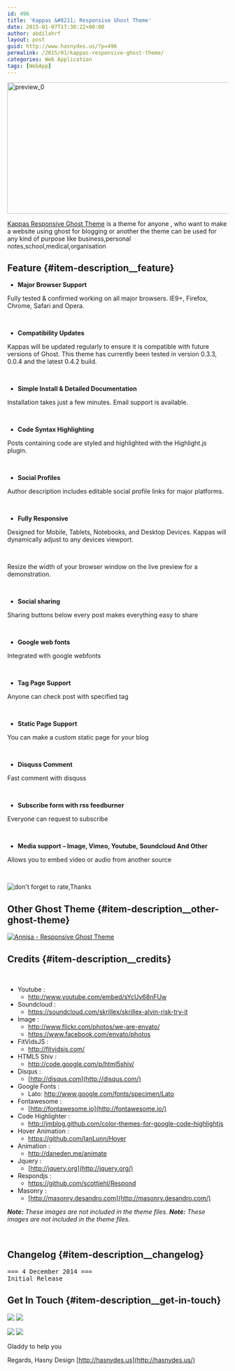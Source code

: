 ```yaml
---
id: 496
title: 'Kappas &#8211; Responsive Ghost Theme'
date: 2015-01-07T17:30:22+00:00
author: abdilahrf
layout: post
guid: http://www.hasnydes.us/?p=496
permalink: /2015/01/kappas-responsive-ghost-theme/
categories: Web Application
tags: [WebApp]
---
```

[<img class="aligncenter size-full wp-image-497" src="http://abdilahrf.me/images/2015/01/preview_0.jpg" alt="preview_0" width="590" height="300" />](http://abdilahrf.me/images/2015/01/preview_0.jpg)

<a href="http://themeforest.net/item/kappas-responsive-ghost-theme/9701591?ref=hasnydesign" target="_blank">Kappas Responsive Ghost Theme</a> is a theme for anyone , who want to make a website using ghost for blogging or another the theme can be used for any kind of purpose like business,personal notes,school,medical,organisation<!--more-->

## Feature {#item-description__feature}

  * **Major Browser Support**

Fully tested & confirmed working on all major browsers. IE9+, Firefox, Chrome, Safari and Opera.

&nbsp;

  * **Compatibility Updates**

Kappas will be updated regularly to ensure it is compatible with future versions of Ghost. This theme has currently been tested in version 0.3.3, 0.0.4 and the latest 0.4.2 build.

&nbsp;

  * **Simple Install & Detailed Documentation**

Installation takes just a few minutes. Email support is available.

&nbsp;

  * **Code Syntax Highlighting**

Posts containing code are styled and highlighted with the Highlight.js plugin.

&nbsp;

  * **Social Profiles**

Author description includes editable social profile links for major platforms.

&nbsp;

  * **Fully Responsive**

Designed for Mobile, Tablets, Notebooks, and Desktop Devices. Kappas will dynamically adjust to any devices viewport.

&nbsp;

Resize the width of your browser window on the live preview for a demonstration.

&nbsp;

  * **Social sharing**

Sharing buttons below every post makes everything easy to share

&nbsp;

  * **Google web fonts**

Integrated with google webfonts

&nbsp;

  * **Tag Page Support**

Anyone can check post with specified tag

&nbsp;

  * **Static Page Support**

You can make a custom static page for your blog

&nbsp;

  * **Disquss Comment**

Fast comment with disquss

&nbsp;

  * **Subscribe form with rss feedburner**

Everyone can request to subscribe

&nbsp;

  * **Media support – Image, Vimeo, Youtube, Soundcloud And Other**

Allows you to embed video or audio from another source

&nbsp;

![don't forget to rate,Thanks](http://qbkl.net/img/themeforest/tf-rate.png "don't forget to rate,Thanks")

## Other Ghost Theme {#item-description__other-ghost-theme}

[![Annisa - Responsive Ghost Theme](https://0.s3.envato.com/files/77049599/01_preview.__large_preview.png "Annisa - Responsive Ghost Theme")](http://themeforest.net/item/annisa-responsive-ghost-theme/6502903?ref=hasnydesign)

## Credits {#item-description__credits}

&nbsp;

  * Youtube : 
      * <http://www.youtube.com/embed/sYcUv68nFUw>
  * Soundcloud : 
      * <https://soundcloud.com/skrillex/skrillex-alvin-risk-try-it>
  * Image : 
      * <http://www.flickr.com/photos/we-are-envato/>
      * <https://www.facebook.com/envato/photos>
  * FitVidsJS : 
      * <http://fitvidsjs.com/>
  * HTML5 Shiv : 
      * <http://code.google.com/p/html5shiv/>
  * Disqus : 
      * [http://disqus.com](http://disqus.com/)
  * Google Fonts : 
      * Lato: <http://www.google.com/fonts/specimen/Lato>
  * Fontawesome : 
      * [http://fontawesome.io](http://fontawesome.io/)
  * Code Highlighter : 
      * <http://jmblog.github.com/color-themes-for-google-code-highlightjs>
  * Hover Animation : 
      * <https://github.com/IanLunn/Hover>
  * Animation : 
      * <http://daneden.me/animate>
  * Jquery : 
      * [http://jquery.org](http://jquery.org/)
  * Respondjs : 
      * <https://github.com/scottjehl/Respond>
  * Masonry : 
      * [http://masonry.desandro.com](http://masonry.desandro.com/)

_**Note:** These images are not included in the theme files._ _**Note:** These images are not included in the theme files._

&nbsp;

## Changelog {#item-description__changelog}

<pre>=== 4 December 2014 ===
Initial Release
</pre>

## Get In Touch {#item-description__get-in-touch}

[![](http://abdilahrf.github.io/images/2014/03/Facebook-Support.jpg)](http://fb.com/hasnydesign) [![](http://abdilahrf.github.io/images/2014/03/Follow-Me.jpg)](http://themeforest.net/user/hasnydesign/follow?ref=hasnydesign)
  
[![](http://abdilahrf.github.io/images/2014/03/website-Support.jpg)](http://hasnydes.us/) [![](http://abdilahrf.github.io/images/2014/03/about-me.jpg)](http://themeforest.net/user/abdilahrf?ref=hasnydesign)
  
Gladdy to help you
  
Regards, Hasny Design [http://hasnydes.us](http://hasnydes.us/)

&nbsp;